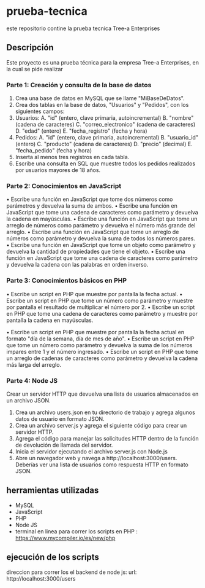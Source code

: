 # prueba-tecnica
este repositorio contine la prueba tecnica Tree-a Enterprises 

## Descripción 
Este proyecto es una prueba técnica para la empresa Tree-a Enterprises, en la cual se pide realizar
### Parte 1: Creación y consulta de la base de datos
1) Crea una base de datos en MySQL que se llame "MiBaseDeDatos".
2) Crea dos tablas en la base de datos, "Usuarios" y "Pedidos", con los siguientes campos:
3) Usuarios:
A. "id" (entero, clave primaria, autoincremental)
B. "nombre" (cadena de caracteres)
C. "correo_electronico" (cadena de caracteres)
D. "edad" (entero)
E. "fecha_registro" (fecha y hora)
4) Pedidos:
A. "id" (entero, clave primaria, autoincremental)
B. "usuario_id" (entero)
C. "producto" (cadena de caracteres)
D. "precio" (decimal)
E. "fecha_pedido" (fecha y hora)
5) Inserta al menos tres registros en cada tabla.
6) Escribe una consulta en SQL que muestre todos los pedidos realizados por usuarios mayores
de 18 años.
### Parte 2: Conocimientos en JavaScript
• Escribe una función en JavaScript que tome dos números como parámetros y devuelva la
suma de ambos.
• Escribe una función en JavaScript que tome una cadena de caracteres como parámetro y
devuelva la cadena en mayúsculas.
• Escribe una función en JavaScript que tome un arreglo de números como parámetro y
devuelva el número más grande del arreglo.
• Escribe una función en JavaScript que tome un arreglo de números como parámetro y
devuelva la suma de todos los números pares.
• Escribe una función en JavaScript que tome un objeto como parámetro y devuelva la
cantidad de propiedades que tiene el objeto.
• Escribe una función en JavaScript que tome una cadena de caracteres como parámetro y
devuelva la cadena con las palabras en orden inverso.
### Parte 3: Conocimientos básicos en PHP
• Escribe un script en PHP que muestre por pantalla la fecha actual.
• Escribe un script en PHP que tome un número como parámetro y muestre por pantalla el
resultado de multiplicar el número por 2.
• Escribe un script en PHP que tome una cadena de caracteres como parámetro y muestre
por pantalla la cadena en mayúsculas.


• Escribe un script en PHP que muestre por pantalla la fecha actual en formato "día de la
semana, día de mes de año".
• Escribe un script en PHP que tome un número como parámetro y devuelva la suma de los
números impares entre 1 y el número ingresado.
• Escribe un script en PHP que tome un arreglo de cadenas de caracteres como parámetro y
devuelva la cadena más larga del arreglo.

### Parte 4: Node JS
Crear un servidor HTTP que devuelva una lista de usuarios almacenados en un archivo JSON.
1. Crea un archivo users.json en tu directorio de trabajo y agrega algunos
datos de usuario en formato JSON.
2. Crea un archivo server.js y agrega el siguiente código para crear un
servidor HTTP.
3. Agrega el código para manejar las solicitudes HTTP dentro de la
función de devolución de llamada del servidor.
4. Inicia el servidor ejecutando el archivo server.js con Node.js
5. Abre un navegador web y navega a http://localhost:3000/users.
Deberías ver una lista de usuarios como respuesta HTTP en formato
JSON. 

## herramientas utilizadas
- MySQL
- JavaScript
- PHP
- Node JS
- terminal en linea para correr los scripts  en PHP : https://www.mycompiler.io/es/new/php  

## ejecución de los scripts
direccion  para correr los el backend de node js: 
 url: http://localhost:3000/users

